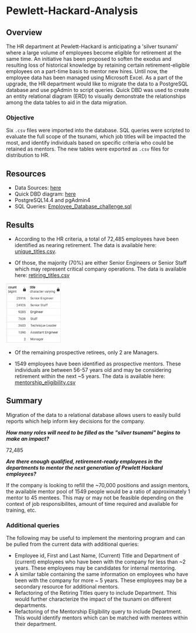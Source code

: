 # Pewlett-Hackard-Analysis

## Overview

The HR department at Pewlett-Hackard is anticipating a 'silver tsunami' where a large volume of employees become eligible for retirement at the same time.  An initiative has been proposed to soften the exodus and resulting loss of historical knowledge by retaining certain retirement-eligible employees on a part-time basis to mentor new hires.  Until now, the employee data has been managed using Microsoft Excel.  As a part of the upgrade, the HR department would like to migrate the data to a PostgreSQL database and use pgAdmin to script queries.  Quick DBD was used to create an entity relational diagram (ERD) to visually demonstrate the relationships among the data tables to aid in the data migration.

### Objective
Six `.csv` files were imported into the database.  SQL queries were scripted to evaluate the full scope of the tsunami, which job titles will be impacted the most, and identify individuals based on specific criteria who could be retained as mentors.  The new tables were exported as `.csv` files for distribution to HR.

## Resources

- Data Sources: [here](https://github.com/lnshewmo/Pewlett-Hackard-Analysis/tree/main/Pewlett-Hackard-Challenge/data)
- Quick DBD diagram: [here](https://www.quickdatabasediagrams.com/)
- PostgreSQL14.4 and pgAdmin4
- SQL Queries: [Employee_Database_challenge.sql](https://github.com/lnshewmo/Pewlett-Hackard-Analysis/blob/main/Pewlett-Hackard-Challenge/queries/Employee_Database_challenge.sql)

## Results 

- According to the HR criteria, a total of 72,485 employees have been identified as nearing retirement.  The data is available here: [unique_titles.csv](https://github.com/lnshewmo/Pewlett-Hackard-Analysis/blob/main/Pewlett-Hackard-Challenge/data/unique_titles.csv).

- Of those, the majority (70%) are either Senior Engineers or Senior Staff which may represent critical company operations.  The data is available here: [retiring_titles.csv](https://github.com/lnshewmo/Pewlett-Hackard-Analysis/blob/main/Pewlett-Hackard-Challenge/data/retiring_titles.csv)

<img src="https://github.com/lnshewmo/Pewlett-Hackard-Analysis/blob/main/Pewlett-Hackard-Challenge/data/retiring_titles.png" width=30% height=30%>

- Of the remaining prospective retirees, only 2 are Managers.  

- 1549 employees have been identified as prospective mentors.  These individuals are between 56-57 years old and may be considering retirement within the next ~5 years.  The data is available here: [mentorship_eligibility.csv](https://github.com/lnshewmo/Pewlett-Hackard-Analysis/blob/main/Pewlett-Hackard-Challenge/data/mentorship_eligibility.csv) 

## Summary

Migration of the data to a relational database allows users to easily build reports which help inform key decisions for the company.

***How many roles will need to be filled as the "silver tsunami" begins to make an impact?***  

  72,485

***Are there enough qualified, retirement-ready employees in the departments to mentor the next generation of Pewlett Hackard employees?***  

  If the company is looking to refill the ~70,000 positions and assign mentors, the available mentor pool of 1549 people would be a ratio of approximately 1 mentor to 45 mentees.  This may or may not be feasible depending on the context of job responsibilites, amount of time required and available for training, etc.  

### Additional queries
The following may be useful to implement the mentoring program and can be pulled from the current data with additional queries:
  - Employee id, First and Last Name, (Current) Title and Department of (current) employees who have been with the company for less than ~2 years.  These employees may be candidates for internal mentoring.
  - A similar table containing the same information on employees who have been with the company for more ~ 5 years. These employees may be a secondary resource for additional mentors.
  - Refactoring of the Retiring Titles query to include Department.  This would further characterize the impact of the tsunami on different departments.
  - Refactoring of the Mentorship Eligibility query to include Department.  This would identify mentors which can be matched with mentees within their department.
